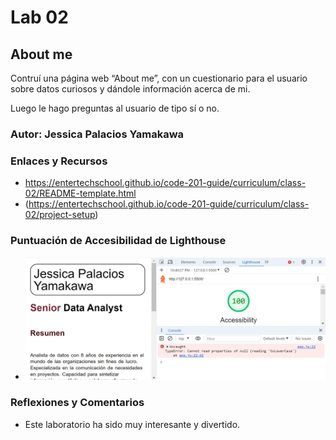# Lab 02

## About me

Contruí una página web “About me”, con un cuestionario para el usuario sobre datos curiosos y dándole información acerca de mi. 

Luego le hago preguntas al usuario de tipo sí o no.

### Autor: Jessica Palacios Yamakawa

### Enlaces y Recursos

* https://entertechschool.github.io/code-201-guide/curriculum/class-02/README-template.html
* (https://entertechschool.github.io/code-201-guide/curriculum/class-02/project-setup)

### Puntuación de Accesibilidad de Lighthouse

* ![Puntuación de accesibilidad Lighthouse](./img/lighthouse-lab02.jpg)

### Reflexiones y Comentarios

* Este laboratorio ha sido muy interesante y divertido.
